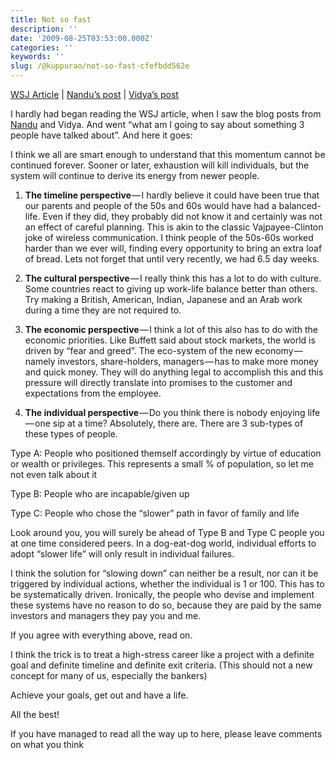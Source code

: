 ```yaml
---
title: Not so fast
description: ''
date: '2009-08-25T03:53:00.000Z'
categories: ''
keywords: ''
slug: /@kuppurao/not-so-fast-cfefbdd562e
---
```


[WSJ Article](http://online.wsj.com/article/SB10001424052970203550604574358643117407778.html) | [Nandu’s post](http://shogun1947.blogspot.com/2009/08/pace-of-life.html) | [Vidya’s post](http://vidyab.blogspot.com/2009/08/pace-of-life.html)

I hardly had began reading the WSJ article, when I saw the blog posts from [Nandu](http://www.facebook.com/nandu.muralidharan) and Vidya. And went “what am I going to say about something 3 people have talked about”. And here it goes:

I think we all are smart enough to understand that this momentum cannot be continued forever. Sooner or later, exhaustion will kill individuals, but the system will continue to derive its energy from newer people.

1) **The timeline perspective** — I hardly believe it could have been true that our parents and people of the 50s and 60s would have had a balanced-life. Even if they did, they probably did not know it and certainly was not an effect of careful planning. This is akin to the classic Vajpayee-Clinton joke of wireless communication. I think people of the 50s-60s worked harder than we ever will, finding every opportunity to bring an extra loaf of bread. Lets not forget that until very recently, we had 6.5 day weeks.

2) **The cultural perspective** — I really think this has a lot to do with culture. Some countries react to giving up work-life balance better than others. Try making a British, American, Indian, Japanese and an Arab work during a time they are not required to.

3) **The economic perspective** — I think a lot of this also has to do with the economic priorities. Like Buffett said about stock markets, the world is driven by “fear and greed”. The eco-system of the new economy — namely investors, share-holders, managers — has to make more money and quick money. They will do anything legal to accomplish this and this pressure will directly translate into promises to the customer and expectations from the employee.

4) **The individual perspective** — Do you think there is nobody enjoying life — one sip at a time? Absolutely, there are. There are 3 sub-types of these types of people.

Type A: People who positioned themself accordingly by virtue of education or wealth or privileges. This represents a small % of population, so let me not even talk about it

Type B: People who are incapable/given up

Type C: People who chose the “slower” path in favor of family and life

Look around you, you will surely be ahead of Type B and Type C people you at one time considered peers. In a dog-eat-dog world, individual efforts to adopt “slower life” will only result in individual failures.

I think the solution for “slowing down” can neither be a result, nor can it be triggered by individual actions, whether the individual is 1 or 100. This has to be systematically driven. Ironically, the people who devise and implement these systems have no reason to do so, because they are paid by the same investors and managers they pay you and me.

If you agree with everything above, read on.

I think the trick is to treat a high-stress career like a project with a definite goal and definite timeline and definite exit criteria. (This should not a new concept for many of us, especially the bankers)

Achieve your goals, get out and have a life.

All the best!

If you have managed to read all the way up to here, please leave comments on what you think